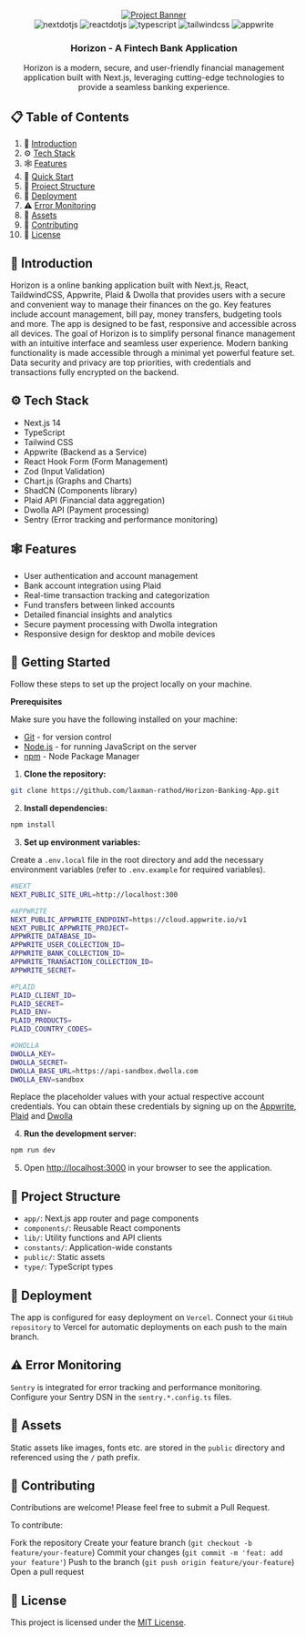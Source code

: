 <div align="center">
  <br />
    <a href="https://miro-clone-w.vercel.app" target="_blank">
      <img src="" alt="Project Banner">
    </a>
  <br />
  <div>
    <img src="https://img.shields.io/badge/next.js-000000?style=for-the-badge&logo=nextdotjs&logoColor=white" alt="nextdotjs" />
    <img src="https://shields.io/badge/react-0F172A?logo=react&style=for-the-badge" alt="reactdotjs" />
    <img src="https://img.shields.io/badge/TypeScript-3178C6?style=for-the-badge&logo=typescript&logoColor=white" alt="typescript" />
    <img src="https://img.shields.io/badge/tailwindcss-38B2AC?style=for-the-badge&logo=tailwindcss&logoColor=white" alt="tailwindcss" />
    <img src="https://img.shields.io/badge/Appwrite-F02E65?style=for-the-badge&logo=Appwrite&logoColor=black" alt="appwrite" />
  </div>
  <h3 align="center">Horizon - A Fintech Bank Application</h3>

   <div align="center">
        Horizon is a modern, secure, and user-friendly financial management application built with Next.js, leveraging cutting-edge technologies to provide a seamless banking experience.
    </div>
</div>

## 📋 Table of Contents

1. 🍁 [Introduction](#-introduction)
2. ⚙️ [Tech Stack](#️-tech-stack)
3. 🕸️ [Features](#️-features)
4. 🤸 [Quick Start](#-getting-started)
5. 📂 [Project Structure](#-project-structure)
6. 🔭 [Deployment](#-deployment)
7. ⚠️ [Error Monitoring](#️-error-monitoring)
8. 🔗 [Assets](#-assets)
9. 🤝 [Contributing](#-contributing)
10. 📄 [License](#-license)

## 🍁 Introduction

Horizon is a online banking application built with Next.js, React, TaildwindCSS, Appwrite, Plaid & Dwolla that provides users with a secure and convenient way to manage their finances on the go. Key features include account management, bill pay, money transfers, budgeting tools and more. The app is designed to be fast, responsive and accessible across all devices.
The goal of Horizon is to simplify personal finance management with an intuitive interface and seamless user experience. Modern banking functionality is made accessible through a minimal yet powerful feature set. Data security and privacy are top priorities, with credentials and transactions fully encrypted on the backend.

## ⚙️ Tech Stack

- Next.js 14
- TypeScript
- Tailwind CSS
- Appwrite (Backend as a Service)
- React Hook Form (Form Management)
- Zod (Input Validation)
- Chart.js (Graphs and Charts)
- ShadCN (Components library)
- Plaid API (Financial data aggregation)
- Dwolla API (Payment processing)
- Sentry (Error tracking and performance monitoring)

## 🕸️ Features

- User authentication and account management
- Bank account integration using Plaid
- Real-time transaction tracking and categorization
- Fund transfers between linked accounts
- Detailed financial insights and analytics
- Secure payment processing with Dwolla integration
- Responsive design for desktop and mobile devices

## 🤸 Getting Started

Follow these steps to set up the project locally on your machine.

**Prerequisites**

Make sure you have the following installed on your machine:

- [Git](https://git-scm.com/) - for version control
- [Node.js](https://nodejs.org/en/) - for running JavaScript on the server
- [npm](https://www.npmjs.com/) - Node Package Manager

1. **Clone the repository:**

```bash
git clone https://github.com/laxman-rathod/Horizon-Banking-App.git
```

2. **Install dependencies:**

```bash
npm install

```

3. **Set up environment variables:**

Create a `.env.local` file in the root directory and add the necessary environment variables (refer to `.env.example` for required variables).

```bash
#NEXT
NEXT_PUBLIC_SITE_URL=http://localhost:300

#APPWRITE
NEXT_PUBLIC_APPWRITE_ENDPOINT=https://cloud.appwrite.io/v1
NEXT_PUBLIC_APPWRITE_PROJECT=
APPWRITE_DATABASE_ID=
APPWRITE_USER_COLLECTION_ID=
APPWRITE_BANK_COLLECTION_ID=
APPWRITE_TRANSACTION_COLLECTION_ID=
APPWRITE_SECRET=

#PLAID
PLAID_CLIENT_ID=
PLAID_SECRET=
PLAID_ENV=
PLAID_PRODUCTS=
PLAID_COUNTRY_CODES=

#DWOLLA
DWOLLA_KEY=
DWOLLA_SECRET=
DWOLLA_BASE_URL=https://api-sandbox.dwolla.com
DWOLLA_ENV=sandbox

```

Replace the placeholder values with your actual respective account credentials. You can obtain these credentials by signing up on the [Appwrite](https://appwrite.io/), [Plaid](https://plaid.com/) and [Dwolla](https://dwolla.com/)

4. **Run the development server:**

```bash
npm run dev
```

5. Open [http://localhost:3000](http://localhost:3000) in your browser to see the application.

## 📂 Project Structure

- `app/`: Next.js app router and page components
- `components/`: Reusable React components
- `lib/`: Utility functions and API clients
- `constants/`: Application-wide constants
- `public/`: Static assets
- `type/`: TypeScript types

## 🔭 Deployment

The app is configured for easy deployment on `Vercel`. Connect your `GitHub repository` to Vercel for automatic deployments on each push to the main branch.

## ⚠️ Error Monitoring

`Sentry` is integrated for error tracking and performance monitoring. Configure your Sentry DSN in the `sentry.*.config.ts` files.

## 🔗 Assets

Static assets like images, fonts etc. are stored in the `public` directory and referenced using the `/` path prefix.

## 🤝 Contributing

Contributions are welcome! Please feel free to submit a Pull Request.

To contribute:

Fork the repository
Create your feature branch (`git checkout -b feature/your-feature`)
Commit your changes (`git commit -m 'feat: add your feature'`)
Push to the branch (`git push origin feature/your-feature`)
Open a pull request

## 📄 License

This project is licensed under the [MIT License](LICENSE).
